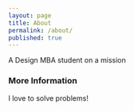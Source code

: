 ```yaml
---
layout: page
title: About
permalink: /about/
published: true
---
```


A Design MBA student on a mission

### More Information

I love to solve problems! 

